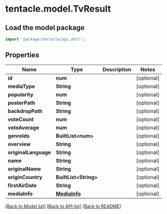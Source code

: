# tentacle.model.TvResult

## Load the model package
```dart
import 'package:tentacle/api.dart';
```

## Properties
Name | Type | Description | Notes
------------ | ------------- | ------------- | -------------
**id** | **num** |  | [optional] 
**mediaType** | **String** |  | [optional] 
**popularity** | **num** |  | [optional] 
**posterPath** | **String** |  | [optional] 
**backdropPath** | **String** |  | [optional] 
**voteCount** | **num** |  | [optional] 
**voteAverage** | **num** |  | [optional] 
**genreIds** | **BuiltList&lt;num&gt;** |  | [optional] 
**overview** | **String** |  | [optional] 
**originalLanguage** | **String** |  | [optional] 
**name** | **String** |  | [optional] 
**originalName** | **String** |  | [optional] 
**originCountry** | **BuiltList&lt;String&gt;** |  | [optional] 
**firstAirDate** | **String** |  | [optional] 
**mediaInfo** | [**MediaInfo**](MediaInfo.md) |  | [optional] 

[[Back to Model list]](../README.md#documentation-for-models) [[Back to API list]](../README.md#documentation-for-api-endpoints) [[Back to README]](../README.md)


